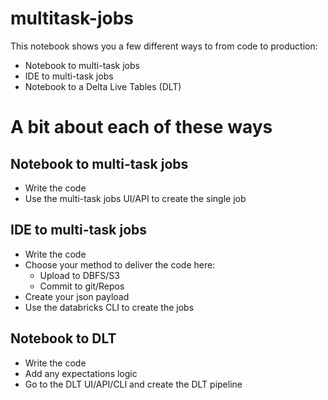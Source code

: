 # multitask-jobs
This notebook shows you a few different ways to from code to production:
* Notebook to multi-task jobs
* IDE to multi-task jobs
* Notebook to a Delta Live Tables (DLT)

# A bit about each of these ways
## Notebook to multi-task jobs
* Write the code
* Use the multi-task jobs UI/API to create the single job

## IDE to multi-task jobs
* Write the code
* Choose your method to deliver the code here:
    * Upload to DBFS/S3
    * Commit to git/Repos
* Create your json payload
* Use the databricks CLI to create the jobs

## Notebook to DLT
* Write the code
* Add any expectations logic
* Go to the DLT UI/API/CLI and create the DLT pipeline